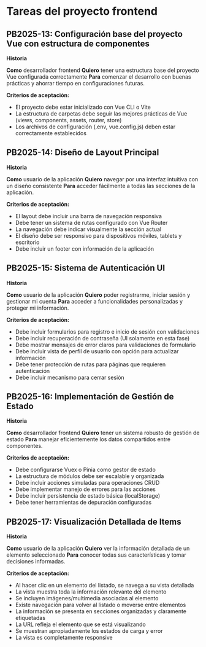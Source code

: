 # Tareas del proyecto frontend

## PB2025-13: Configuración base del proyecto Vue con estructura de componentes
**Historia**

**Como** desarrollador frontend **Quiero** tener una estructura base del proyecto Vue configurada correctamente **Para** comenzar el desarrollo con buenas prácticas y ahorrar tiempo en configuraciones futuras.

**Criterios de aceptación:**
* El proyecto debe estar inicializado con Vue CLI o Vite
* La estructura de carpetas debe seguir las mejores prácticas de Vue (views, components, assets, router, store)
* Los archivos de configuración (.env, vue.config.js) deben estar correctamente establecidos

## PB2025-14: Diseño de Layout Principal
**Historia**

**Como** usuario de la aplicación **Quiero** navegar por una interfaz intuitiva con un diseño consistente **Para** acceder fácilmente a todas las secciones de la aplicación.

**Criterios de aceptación:**
* El layout debe incluir una barra de navegación responsiva
* Debe tener un sistema de rutas configurado con Vue Router
* La navegación debe indicar visualmente la sección actual
* El diseño debe ser responsivo para dispositivos móviles, tablets y escritorio
* Debe incluir un footer con información de la aplicación

## PB2025-15: Sistema de Autenticación UI
**Historia**

**Como** usuario de la aplicación **Quiero** poder registrarme, iniciar sesión y gestionar mi cuenta **Para** acceder a funcionalidades personalizadas y proteger mi información.

**Criterios de aceptación:**
* Debe incluir formularios para registro e inicio de sesión con validaciones
* Debe incluir recuperación de contraseña (UI solamente en esta fase)
* Debe mostrar mensajes de error claros para validaciones de formulario
* Debe incluir vista de perfil de usuario con opción para actualizar información
* Debe tener protección de rutas para páginas que requieren autenticación
* Debe incluir mecanismo para cerrar sesión

## PB2025-16: Implementación de Gestión de Estado
**Historia**

**Como** desarrollador frontend **Quiero** tener un sistema robusto de gestión de estado **Para** manejar eficientemente los datos compartidos entre componentes.

**Criterios de aceptación:**
* Debe configurarse Vuex o Pinia como gestor de estado
* La estructura de módulos debe ser escalable y organizada
* Debe incluir acciones simuladas para operaciones CRUD
* Debe implementar manejo de errores para las acciones
* Debe incluir persistencia de estado básica (localStorage)
* Debe tener herramientas de depuración configuradas

## PB2025-17: Visualización Detallada de Items
**Historia**

**Como** usuario de la aplicación **Quiero** ver la información detallada de un elemento seleccionado **Para** conocer todas sus características y tomar decisiones informadas.

**Criterios de aceptación:**
* Al hacer clic en un elemento del listado, se navega a su vista detallada
* La vista muestra toda la información relevante del elemento
* Se incluyen imágenes/multimedia asociadas al elemento
* Existe navegación para volver al listado o moverse entre elementos
* La información se presenta en secciones organizadas y claramente etiquetadas
* La URL refleja el elemento que se está visualizando
* Se muestran apropiadamente los estados de carga y error
* La vista es completamente responsive
